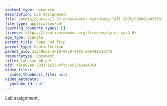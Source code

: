 ```yaml
---
content_type: resource
description: Lab assignment.
file: /media/courses/1-72-groundwater-hydrology-fall-2005/d96892a9383316234fcc6825a1ae4364_labassn_wb.pdf
file_type: application/pdf
learning_resource_types: []
license: https://creativecommons.org/licenses/by-nc-sa/4.0/
ocw_type: OCWFile
parent_title: Cape Cod Trip
parent_type: CourseSection
parent_uid: 3a54956e-4719-9459-9f81-e69482a3cd40
resourcetype: Document
title: labassn_wb.pdf
uid: d96892a9-3833-1623-4fcc-6825a1ae4364
video_files:
  video_thumbnail_file: null
video_metadata:
  youtube_id: null
---
```

Lab assignment.